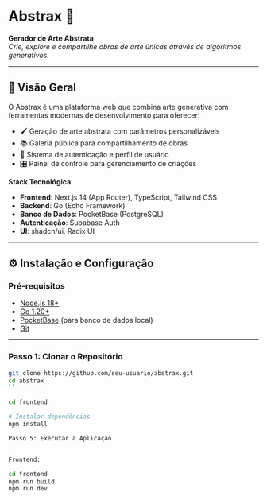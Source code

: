 # Abstrax 🎨  
**Gerador de Arte Abstrata**  
*Crie, explore e compartilhe obras de arte únicas através de algoritmos generativos.*

---

## 🚀 Visão Geral
O Abstrax é uma plataforma web que combina arte generativa com ferramentas modernas de desenvolvimento para oferecer:
- 🖌️ Geração de arte abstrata com parâmetros personalizáveis  
- 📚 Galeria pública para compartilhamento de obras  
- 🔐 Sistema de autenticação e perfil de usuário  
- 🎛️ Painel de controle para gerenciamento de criações  

**Stack Tecnológica**:
- **Frontend**: Next.js 14 (App Router), TypeScript, Tailwind CSS  
- **Backend**: Go (Echo Framework)  
- **Banco de Dados**: PocketBase (PostgreSQL)  
- **Autenticação**: Supabase Auth  
- **UI**: shadcn/ui, Radix UI  

---

## ⚙️ Instalação e Configuração

### Pré-requisitos
- [Node.js 18+](https://nodejs.org/)
- [Go 1.20+](https://go.dev/dl/)
- [PocketBase](https://pocketbase.io/) (para banco de dados local)
- [Git](https://git-scm.com/)

---

### Passo 1: Clonar o Repositório
```bash
git clone https://github.com/seu-usuario/abstrax.git
cd abstrax
``

cd frontend

# Instalar dependências
npm install

Passo 5: Executar a Aplicação


Frontend:

cd frontend
npm run build
npm run dev
